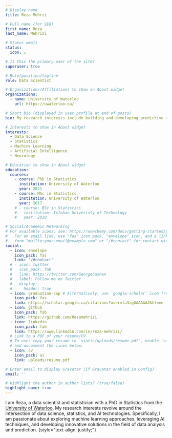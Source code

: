 ```yaml
---
# Display name
title: Reza Mehrzi

# Full name (for SEO)
first_name: Reza
last_name: Mehrizi

# Status emoji
status:
  icon: ☕️

# Is this the primary user of the site?
superuser: true

# Role/position/tagline
role: Data Scientist 

# Organizations/Affiliations to show in About widget
organizations:
  - name: University of Waterloo
    url: https://uwaterloo.ca/

# Short bio (displayed in user profile at end of posts)
bio: My research interests include building and developing predictive models using machine learning methods, deep learning object detection and semantic image segmentation, experimental designs, and survival analysis.

# Interests to show in About widget
interests:
  - Data Science
  - Statistics
  - Machine Learning
  - Artificial Intelligence
  - Neurology

# Education to show in About widget
education:
  courses:
    - course: PhD in Statistics
      institution: University of Waterloo
      year: 2021
    - course: MSc in Statistics
      institution: University of Waterloo
      year: 2017
    # - course: BSc in Statistics
    #   institution: Isfahan Univeristy of Technology
    #   year: 2010

# Social/Academic Networking
# For available icons, see: https://wowchemy.com/docs/getting-started/page-builder/#icons
#   For an email link, use "fas" icon pack, "envelope" icon, and a link in the
#   form "mailto:your-email@example.com" or "/#contact" for contact widget.
social:
  - icon: envelope
    icon_pack: fas
    link: '/#contact'
  # - icon: twitter
  #   icon_pack: fab
  #   link: https://twitter.com/GeorgeCushen
  #   label: Follow me on Twitter
  #   display:
  #     header: true
  - icon: graduation-cap # Alternatively, use `google-scholar` icon from `ai` icon pack
    icon_pack: fas
    link: https://scholar.google.ca/citations?user=fa3zgGAAAAAJ&hl=en
  - icon: github
    icon_pack: fab
    link: https://github.com/Rezamehrizi
  - icon: linkedin
    icon_pack: fab
    link: https://www.linkedin.com/in/reza-mehrizi/
  # Link to a PDF of your resume/CV.
  # To use: copy your resume to `static/uploads/resume.pdf`, enable `ai` icons in `params.yaml`,
  # and uncomment the lines below.
  - icon: cv
    icon_pack: ai
    link: uploads/resume.pdf

# Enter email to display Gravatar (if Gravatar enabled in Config)
email: ''

# Highlight the author in author lists? (true/false)
highlight_name: true
---
```


 I am Reza, a data scientist and statistician with a PhD in Statistics from the [University of Waterloo](https://uwaterloo.ca/). My research interests revolve around the intersection of data science, statistics, and AI technologies. Specifically, I am passionate about exploring machine learning approaches, leveraging AI techniques, and developing innovative solutions in the field of data analysis and prediction.
{style="text-align: justify;"}
